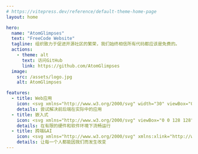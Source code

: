 ```yaml
---
# https://vitepress.dev/reference/default-theme-home-page
layout: home

hero:
  name: "AtomGlimpses"
  text: "FreeCode Website"
  tagline: 组织致力于促进开源社区的繁荣，我们始终相信所有代码都应该是免费的。
  actions:
    - theme: alt
      text: 访问GitHub
      link: https://github.com/AtomGlimpses
  image:
    src: /assets/logo.jpg
    alt: AtomGlimpses

features:
  - title: Web应用
    icon: <svg xmlns="http://www.w3.org/2000/svg" width="30" viewBox="0 0 256 220.8"><path fill="#41B883" d="M204.8 0H256L128 220.8 0 0h97.92L128 51.2 157.44 0h47.36Z"/><path fill="#41B883" d="m0 0 128 220.8L256 0h-51.2L128 132.48 50.56 0H0Z"/><path fill="#35495E" d="M50.56 0 128 133.12 204.8 0h-47.36L128 51.2 97.92 0H50.56Z"/></svg>
    details: 尝试解决前后端在实际中的应用
  - title: 嵌入式
    icon: <svg xmlns="http://www.w3.org/2000/svg" viewBox="0 0 128 128"><path fill="#659AD3" d="M115.4 30.7L67.1 2.9c-.8-.5-1.9-.7-3.1-.7-1.2 0-2.3.3-3.1.7l-48 27.9c-1.7 1-2.9 3.5-2.9 5.4v55.7c0 1.1.2 2.4 1 3.5l106.8-62c-.6-1.2-1.5-2.1-2.4-2.7z"/><path fill="#03599C" d="M10.7 95.3c.5.8 1.2 1.5 1.9 1.9l48.2 27.9c.8.5 1.9.7 3.1.7 1.2 0 2.3-.3 3.1-.7l48-27.9c1.7-1 2.9-3.5 2.9-5.4V36.1c0-.9-.1-1.9-.6-2.8l-106.6 62z"/><path fill="#fff" d="M85.3 76.1C81.1 83.5 73.1 88.5 64 88.5c-13.5 0-24.5-11-24.5-24.5s11-24.5 24.5-24.5c9.1 0 17.1 5 21.3 12.5l13-7.5c-6.8-11.9-19.6-20-34.3-20-21.8 0-39.5 17.7-39.5 39.5s17.7 39.5 39.5 39.5c14.6 0 27.4-8 34.2-19.8l-12.9-7.6z"/></svg>
    details: 在有限的硬件和软件环境下流畅运行
  - title: 跨端&AI
    icon: <svg xmlns="http://www.w3.org/2000/svg" xmlns:xlink="http://www.w3.org/1999/xlink" version="1.1" width="32" height="32" viewBox="0 0 32 32"><path fill="#444444" d="M10.799 4.652c-1.485 0.324-2.271 2.045-2.104 4.593 0.051 0.738 0.043 0.666 0.196 1.609 0.064 0.38 0.107 0.7 0.098 0.709-0.008 0.013-0.269 0.077-0.572 0.149-2.019 0.465-3.505 1.165-4.397 2.070-0.602 0.606-0.854 1.17-0.845 1.882 0.004 0.401 0.137 0.841 0.38 1.264 0.209 0.363 0.956 1.101 1.447 1.434 1.029 0.692 1.345 0.79 1.626 0.508 0.12-0.119 0.145-0.179 0.145-0.32 0-0.273-0.094-0.405-0.414-0.581-1.409-0.781-2.147-1.592-2.147-2.369 0-0.282 0.098-0.538 0.333-0.845 0.619-0.824 2.113-1.562 4.115-2.036 0.529-0.124 0.632-0.132 0.632-0.043 0 0.115 0.427 1.481 0.7 2.228l0.273 0.751-0.337 0.645c-0.184 0.354-0.448 0.892-0.585 1.2-1.959 4.316-2.284 7.743-0.867 9.152 0.333 0.333 0.606 0.487 1.054 0.602 1.033 0.265 2.399-0.132 3.931-1.144 0.534-0.354 0.653-0.487 0.653-0.721 0-0.282-0.307-0.555-0.581-0.512-0.077 0.013-0.376 0.179-0.662 0.367-0.632 0.422-1.34 0.773-1.853 0.926-0.525 0.154-1.093 0.162-1.417 0.021-0.995-0.44-1.225-2.215-0.606-4.678 0.29-1.17 0.956-2.928 1.558-4.128l0.239-0.482 0.132 0.299c0.248 0.572 1.212 2.437 1.588 3.073 2.079 3.534 4.422 6.125 6.501 7.184 1.473 0.751 2.689 0.683 3.517-0.201 0.61-0.645 0.909-1.584 0.96-2.992 0.081-2.425-0.709-5.579-2.254-8.96-0.205-0.453-0.41-0.862-0.448-0.905-0.094-0.102-0.333-0.171-0.495-0.137s-0.359 0.231-0.388 0.397c-0.034 0.158 0.004 0.265 0.384 1.088 1.059 2.284 1.801 4.683 2.087 6.744 0.094 0.679 0.111 2.151 0.026 2.604-0.085 0.457-0.252 0.931-0.431 1.204-0.286 0.44-0.615 0.619-1.157 0.615-1.609-0.004-4.145-2.215-6.399-5.571-1.037-1.55-1.993-3.3-2.732-5.011l-0.265-0.61 0.371-0.627c0.478-0.811 0.982-1.579 1.545-2.369l0.448-0.627h0.692c4.747 0 9.459 1.076 11.867 2.702 0.551 0.371 1.080 0.914 1.264 1.289 0.128 0.265 0.145 0.337 0.145 0.64-0.004 0.286-0.021 0.376-0.119 0.563-0.294 0.572-1.042 1.14-2.079 1.592-0.487 0.209-0.64 0.354-0.64 0.602 0 0.23 0.094 0.397 0.273 0.482 0.196 0.094 0.265 0.085 0.581-0.043 1.49-0.602 2.565-1.49 2.903-2.395 0.623-1.665-0.683-3.347-3.564-4.602-2.518-1.101-6.219-1.789-10.070-1.87l-0.423-0.009 0.482-0.555c0.555-0.645 1.78-1.87 2.305-2.309 1.246-1.050 2.361-1.716 3.321-1.989 0.474-0.137 1.059-0.132 1.362 0.004 0.41 0.184 0.696 0.598 0.854 1.238 0.098 0.388 0.098 1.575 0 2.147-0.111 0.632-0.098 0.743 0.073 0.913 0.124 0.124 0.175 0.145 0.354 0.145 0.38 0 0.478-0.141 0.593-0.832 0.060-0.354 0.081-0.692 0.081-1.387 0-0.811-0.013-0.965-0.098-1.302-0.269-1.063-0.926-1.797-1.806-2.006-2.040-0.478-5.161 1.485-8.264 5.208-0.256 0.303-0.495 0.602-0.534 0.653-0.064 0.094-0.107 0.102-0.726 0.141-0.359 0.021-1.016 0.081-1.464 0.132-1.187 0.137-1.093 0.149-1.161-0.158-0.179-0.858-0.239-1.46-0.243-2.39-0.004-1.007 0.030-1.306 0.213-1.865 0.196-0.593 0.529-0.995 0.952-1.135 0.205-0.073 0.709-0.064 1.007 0.013 0.499 0.132 1.204 0.508 1.844 0.99 0.38 0.286 0.512 0.337 0.713 0.269 0.23-0.073 0.367-0.265 0.367-0.504 0-0.179-0.017-0.213-0.205-0.393-0.265-0.256-1.033-0.768-1.498-0.999-0.879-0.44-1.648-0.581-2.339-0.431zM12.4 12.216c-0.004 0.021-0.282 0.44-0.61 0.935s-0.653 0.995-0.721 1.11l-0.124 0.209-0.102-0.277c-0.128-0.337-0.525-1.643-0.525-1.725 0-0.077 0.188-0.107 1.579-0.252 0.29-0.030 0.521-0.030 0.504 0zM15.649 14.854c-0.303 0.098-0.598 0.316-0.773 0.576-0.525 0.773-0.269 1.78 0.555 2.185 0.256 0.128 0.32 0.141 0.67 0.141s0.414-0.013 0.67-0.141c1.114-0.546 1.089-2.168-0.043-2.689-0.299-0.137-0.781-0.166-1.080-0.073z"/></svg>
    details: 让每一个人都能因我们而发生改变
---
```


